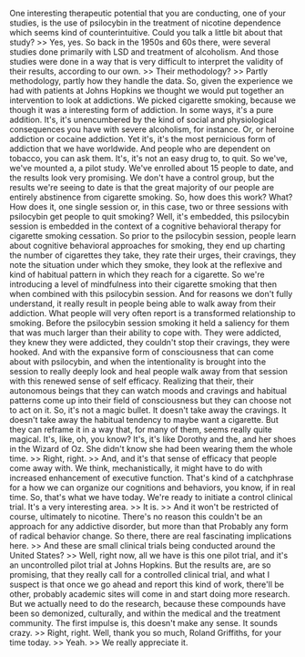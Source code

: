 One interesting therapeutic potential that you are conducting, one of your  studies, is the use of psilocybin in the treatment of nicotine dependence which  seems kind of counterintuitive. Could you talk a little bit about that study?  &gt;&gt; Yes, yes. So back in the 1950s and 60s there, were several studies done  primarily with LSD and treatment of alcoholism. And those studies were done in  a way that is very difficult to interpret the validity of their results,  according to our own.  &gt;&gt; Their methodology?  &gt;&gt; Partly methodology, partly how they handle the data. So, given the experience  we had with patients at Johns Hopkins we thought we would put together an  intervention to look at addictions. We picked cigarette smoking, because we  though it was a interesting form of addiction. In some ways, it's a pure  addition. It's, it's unencumbered by the kind of social and physiological  consequences you have with severe alcoholism, for instance. Or, or heroine  addiction or cocaine addiction. Yet it's, it's the most pernicious form of  addiction that we have worldwide. And people who are dependent on tobacco, you  can ask them. It's, it's not an easy drug to, to quit. So we've, we've mounted  a, a pilot study. We've enrolled about 15 people to date, and the results look  very promising. We don't have a control group, but the results we're seeing to  date is that the great majority of our people are entirely abstinence from  cigarette smoking. So, how does this work? What? How does it, one single  session or, in this case, two or three sessions with psilocybin get people to  quit smoking? Well, it's embedded, this psilocybin session is embedded in the  context of a cognitive behavioral therapy for cigarette smoking cessation. So  prior to the psilocybin session, people learn about cognitive behavioral  approaches for smoking, they end up charting the number of cigarettes they  take, they rate their urges, their cravings, they note the situation under  which they smoke, they look at the reflexive and kind of habitual pattern in  which they reach for a cigarette. So we're introducing a level of mindfulness  into their cigarette smoking that then when combined with this psilocybin  session. And for reasons we don't fully understand, it really result in people  being able to walk away from their addiction. What people will very often  report is a transformed relationship to smoking. Before the psilocybin session  smoking it held a saliency for them that was much larger than their ability to  cope with. They were addicted, they knew they were addicted, they couldn't stop  their cravings, they were hooked. And with the expansive form of consciousness  that can come about with psilocybin, and when the intentionality is brought  into the session to really deeply look and heal people walk away from that  session with this renewed sense of self efficacy. Realizing that their, their  autonomous beings that they can watch moods and cravings and habitual patterns  come up into their field of consciousness but they can choose not to act on it.  So, it's not a magic bullet. It doesn't take away the cravings. It doesn't take  away the habitual tendency to maybe want a cigarette. But they can reframe it  in a way that, for many of them, seems really quite magical. It's, like, oh,  you know? It's, it's like Dorothy and the, and her shoes in the Wizard of Oz.  She didn't know she had been wearing them the whole time.  &gt;&gt; Right, right.  &gt;&gt; And, and it's that sense of efficacy that people come away with. We think,  mechanistically, it might have to do with increased enhancement of executive  function. That's kind of a catchphrase for a how we can organize our cognitions  and behaviors, you know, if in real time. So, that's what we have today. We're  ready to initiate a control clinical trial. It's a very interesting area.  &gt;&gt; It is.  &gt;&gt; And it won't be restricted of course, ultimately to nicotine. There's no reason  this couldn't be an approach for any addictive disorder, but more than that  Probably any form of radical behavior change. So there, there are real  fascinating implications here.  &gt;&gt; And these are small clinical trials being conducted around the United States?  &gt;&gt; Well, right now, all we have is this one pilot trial, and it's an uncontrolled  pilot trial at Johns Hopkins. But the results are, are so promising, that they  really call for a controlled clinical trial, and what I suspect is that once we  go ahead and report this kind of work, there'll be other, probably academic  sites will come in and start doing more research. But we actually need to do  the research, because these compounds have been so demonized, culturally, and  within the medical and the treatment community. The first impulse is, this  doesn't make any sense. It sounds crazy.  &gt;&gt; Right, right. Well, thank you so much, Roland Griffiths, for your time today.  &gt;&gt; Yeah.  &gt;&gt; We really appreciate it.  